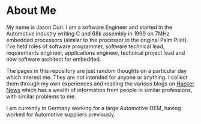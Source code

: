 # About Me

My name is Jason Curl. I am a software Engineer and started in the Automotive
industry writing C and 68k assembly in 1999 on 7MHz embedded processors (similar
to the processor in the original Palm Pilot). I've held roles of software
programmer, software technical lead, requirements engineer, applications
engineer, technical project lead and now software architect for embedded.

The pages in this repository are just random thoughts on a particular day which
interest me. They are not intended for anyone or anything. I collect them
through my own experiences and reading the various blogs on [Hacker
News](https://news.ycombinator.com/) which has a wealth of information from
people in similar professions, with similar problems to me.

I am currently in Germany working for a large Automotive OEM, having worked for
Automotive suppliers previously.
